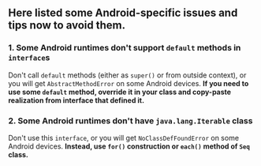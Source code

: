 ## Here listed some Android-specific issues and tips now to avoid them.

### 1. Some Android runtimes don't support `default` methods in `interface`s
Don't call `default` methods (either as `super()` or from outside context), 
or you will get `AbstractMethodError` on some Android devices. **If you need 
to use some `default` method, override it in your class and copy-paste 
realization from interface that defined it.**

### 2. Some Android runtimes don't have `java.lang.Iterable` class
Don't use this `interface`, or you will get `NoClassDefFoundError` on some 
Android devices. **Instead, use `for()` construction or `each()` method of
`Seq` class.**